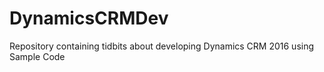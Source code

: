 # DynamicsCRMDev
Repository containing tidbits about developing Dynamics CRM 2016 using Sample Code
